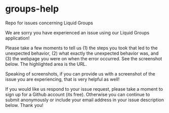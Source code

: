 # groups-help
Repo for issues concerning Liquid Groups

We are sorry you have experienced an issue using our Liquid Groups application!

Please take a few moments to tell us 
  (1) the steps you took that led to the unexpected behavior, 
  (2) what exactly the unexpected behavior was, and 
  (3) the webpage you were on when the error occurred. See the screenshot below. The highlighted area is the URL.

Speaking of screenshots, if you can provide us with a screenshot of the issue you are experiencing, that is very helpful as well!

If you would like us respond to your issue request, please take a moment to sign up for a Github account (its free). Otherwise you can continue to submit anonymously or include your email address in your issue description below. Thank you!
